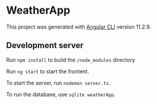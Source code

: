 # WeatherApp

This project was generated with [Angular CLI](https://github.com/angular/angular-cli) version 11.2.9.

## Development server

Run `npm install` to build the `/node_modules` directory

Run `ng start` to start the frontent. 

To start the server, run `nodemon server.ts`. 

To run the database, use `sqlite weatherApp`.
